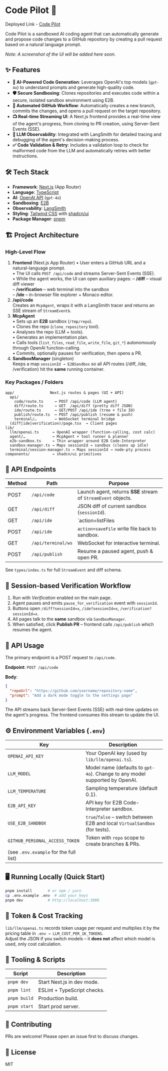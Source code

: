 # Code Pilot 🚀

Deployed Link - [Code Pilot](https://code-pilot-y8m7.vercel.app/)

Code Pilot is a sandboxed AI coding agent that can automatically generate and propose code changes to a GitHub repository by creating a pull request based on a natural language prompt.

*Note: A screenshot of the UI will be added here soon.*

## ✨ Features

- **🤖 AI-Powered Code Generation**: Leverages OpenAI's top models (`gpt-4o`) to understand prompts and generate high-quality code.
- **🛡️ Secure Sandboxing**: Clones repositories and executes code within a secure, isolated sandbox environment using E2B.
- **🔄 Automated GitHub Workflow**: Automatically creates a new branch, commits the changes, and opens a pull request on the target repository.
- **📺 Real-time Streaming UI**: A Next.js frontend provides a real-time view of the agent's progress, from cloning to PR creation, using Server-Sent Events (SSE).
- **🔎 LLM Observability**: Integrated with LangSmith for detailed tracing and debugging of the agent's decision-making process.
- **✅ Code Validation & Retry**: Includes a validation loop to check for malformed code from the LLM and automatically retries with better instructions.

## 🛠️ Tech Stack

- **Framework**: [Next.js](https://nextjs.org/) (App Router)
- **Language**: [TypeScript](https://www.typescriptlang.org/)
- **AI**: [OpenAI API](https://openai.com/docs) (`gpt-4o`)
- **Sandboxing**: [E2B](https://e2b.dev/)
- **Observability**: [LangSmith](https://www.langchain.com/langsmith)
- **Styling**: [Tailwind CSS](https://tailwindcss.com/) with [shadcn/ui](https://ui.shadcn.com/)
- **Package Manager**: [pnpm](https://pnpm.io/)

## 🏗️  Project Architecture

### High-Level Flow
1. **Frontend** (Next.js App Router)
    • User enters a GitHub URL and a natural-language prompt.<br>  • The UI calls `POST /api/code` and streams Server-Sent Events (SSE).<br>  • While the agent works, the UI can open auxiliary pages:
      – **/diff** – visual diff viewer  
      – **/verification** – web terminal into the sandbox  
      – **/ide** – in-browser file explorer + Monaco editor.
2. **/api/code**  
   Creates an `McpAgent`, wraps it with a LangSmith tracer and returns an SSE stream of `StreamEvent`s.
3. **McpAgent**  
   • Sets up an **E2B** sandbox (`/tmp/repo`).  
   • Clones the repo (`clone_repository` tool).  
   • Analyses the repo (LLM + tools).  
   • Generates an implementation plan.  
   • Calls tools (`list_files`, `read_file`, `write_file`, `git_*`) autonomously through OpenAI function-calling.  
   • Commits, optionally pauses for verification, then opens a PR.
4. **SandboxManager** (singleton)  
   Keeps a map `sessionId → E2BSandbox` so all API routes (/diff, /ide, /verification) hit the **same** running container.

### Key Packages / Folders
```
app/                Next.js routes & pages (UI + API)
  api/
    code/route.ts     → POST /api/code (LLM agent)
    diff/route.ts     → GET  /api/diff (pretty diff JSON)
    ide/route.ts      → GET/POST /api/ide (tree + file IO)
    publish/route.ts  → POST /api/publish (resume & push)
    terminal/…        → WebSocket terminal bridge
  (diff|ide|verification)/page.tsx  → Client pages
lib/
  llm/openai.ts      → OpenAI wrapper (function-calling, cost calc)
  agent/…            → McpAgent + tool runner & planner
  e2b-sandbox.ts     → Thin wrapper around E2B Code-Interpreter
  sandbox-manager.ts → Maps sessionId → sandbox (cleans up idle)
  terminal/session-manager.ts → Maps sessionId → node-pty process
components/          → shadcn/ui primitives
```

## 🔌  API Endpoints
| Method | Path               | Purpose |
| ------ | ------------------ | ------- |
| POST   | `/api/code`        | Launch agent, returns **SSE** stream of `StreamEvent` objects. |
| GET    | `/api/diff`        | JSON diff of current sandbox (`sessionId`). |
| GET    | `/api/ide`         | `action=listFiles|readFile` tree & file IO. |
| POST   | `/api/ide`         | `action=saveFile` write file back to sandbox. |
| GET    | `/api/terminal/ws` | WebSocket for interactive terminal. |
| POST   | `/api/publish`     | Resume a paused agent, push & open PR. |

See `types/index.ts` for full `StreamEvent` and diff schema.

## 📂  Session-based Verification Workflow
1. Run with *Verification* enabled on the main page.  
2. Agent pauses and emits `pause_for_verification` event with `sessionId`.  
3. Buttons open `/diff?sessionId=x`, `/ide?sessionId=x`, `/verification?sessionId=x`.  
4. All pages talk to the **same** sandbox via `SandboxManager`.  
5. When satisfied, click **Publish PR** – frontend calls `/api/publish` which resumes the agent.

## 📝 API Usage

The primary endpoint is a POST request to `/api/code`.

**Endpoint**: `POST /api/code`

**Body**:
```json
{
  "repoUrl": "https://github.com/username/repository-name",
  "prompt": "Add a dark mode toggle to the settings page"
}
```

The API streams back Server-Sent Events (SSE) with real-time updates on the agent's progress. The frontend consumes this stream to update the UI. 

## ⚙️  Environment Variables (`.env`)
| Key | Description |
| --- | ----------- |
| `OPENAI_API_KEY` | Your OpenAI key (used by `lib/llm/openai.ts`). |
| `LLM_MODEL`      | Model name (defaults to `gpt-4o`). Change to any model supported by OpenAI. |
| `LLM_TEMPERATURE`| Sampling temperature (default 0.1). |
| `E2B_API_KEY`    | API key for E2B Code-Interpreter sandbox. |
| `USE_E2B_SANDBOX`| `true`/`false` – switch between E2B and local `VirtualSandbox` (for tests). |
| `GITHUB_PERSONAL_ACCESS_TOKEN` | Token with `repo` scope to create branches & PRs. |
| (see `.env.example` for the full list) |

## 🖥️  Running Locally (Quick Start)
```bash
pnpm install       # or npm / yarn
cp .env.example .env  # add your keys
pnpm dev           # http://localhost:3000
```

## 💸  Token & Cost Tracking
`lib/llm/openai.ts` records token usage per request and multiplies it by the pricing table in `.env → LLM_COST_PER_1K_TOKENS`.  
Adjust the JSON if you switch models – it **does not** affect which model is used, only cost calculation.

## 🧰  Tooling & Scripts
| Script | Description |
| ------ | ----------- |
| `pnpm dev`   | Start Next.js in dev mode. |
| `pnpm lint`  | ESLint + TypeScript checks. |
| `pnpm build` | Production build. |
| `pnpm start` | Start prod server. |

## 🤝  Contributing
PRs are welcome!  Please open an issue first to discuss changes.

## 📜  License
MIT 
